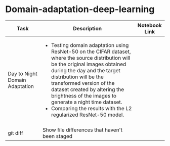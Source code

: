 # Domain-adaptation-deep-learning

| Task | Description | Notebook Link |
| --- | --- | --- |
| Day to Night Domain Adaptation | <ul><li>Testing domain adaptation using ResNet-50 on the CIFAR dataset, where the source distribution will be the original images obtained during the day and the target distribution will be the transformed version of the dataset created by altering the brightness of the images to generate a night time dataset.</li><li>Comparing the results with the L2 regularized ResNet-50 model.</li>
 ||
| git diff | Show file differences that haven't been staged |
